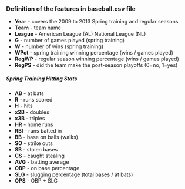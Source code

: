 ### Definition of the features in baseball.csv file

- **Year** - covers the 2009 to 2013 Spring training and regular seasons
- **Team** - team name
- **League** - American League (AL) National League (NL)
- **G** - number of games played (spring training)
- **W** - number of wins (spring training)
- **WPct** - spring training winning percentage (wins / games played)
- **RegWP** - regular season winning percentage (wins / games played)
- **RegPS** - did the team make the post-season playoffs (0=no, 1=yes)
##### Spring Training Hitting Stats
- **AB** - at bats
- **R** - runs scored
- **H** - hits
- **x2B** - doubles
- **x3B** - triples
- **HR** - home runs
- **RBI** - runs batted in
- **BB** - base on balls (walks)
- **SO** - strike outs
- **SB** - stolen bases
- **CS** - caught stealing
- **AVG** - batting average
- **OBP** - on base percentage
- **SLG** - slugging percentage  (total bases / at bats)
- **OPS** - OBP + SLG
